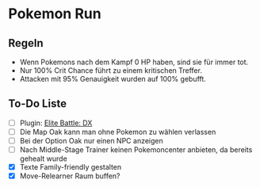 # Pokemon Run

## Regeln

- Wenn Pokemons nach dem Kampf 0 HP haben, sind sie für immer tot.
- Nur 100% Crit Chance führt zu einem kritischen Treffer.
- Attacken mit 95% Genauigkeit wurden auf 100% gebufft.

## To-Do Liste

- [ ] Plugin: [Elite Battle: DX](https://luka-sj.com/res/ebdx)
- [ ] Die Map Oak kann man ohne Pokemon zu wählen verlassen
- [ ] Bei der Option Oak nur einen NPC anzeigen
- [ ] Nach Middle-Stage Trainer keinen Pokemoncenter anbieten, da bereits gehealt wurde
- [x] Texte Family-friendly gestalten
- [x] Move-Relearner Raum buffen?